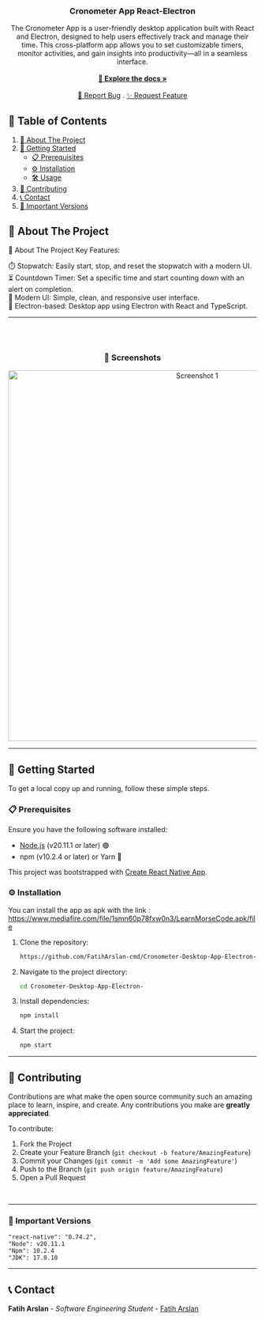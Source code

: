 <p align="center">
  <h3 align="center">Cronometer App React-Electron</h3>
  <p align="center">
The Cronometer App is a user-friendly desktop application built with React and Electron, designed to help users effectively track and manage their time. This cross-platform app allows you to set customizable timers, monitor activities, and gain insights into productivity—all in a seamless interface.
<br/><br/>
    <a href="https://github.com/FatihArslan-cmd/CashRegisterApp"><strong>🌟 Explore the docs »</strong></a>
    <br/><br/>
    <a href="https://github.com/FatihArslan-cmd/CashRegisterApp/issues">🐛 Report Bug</a>
    .
    <a href="https://github.com/FatihArslan-cmd/CashRegisterApp/issues">✨ Request Feature</a>
  </p>
</p>

## 📖 Table of Contents

1. [📘 About The Project](#about-the-project)
2. [🚀 Getting Started](#getting-started)
    - [📋 Prerequisites](#prerequisites)
    - [⚙️ Installation](#installation)
    - [🛠️ Usage](#usage)
3. [🤝 Contributing](#contributing)
4. [📞 Contact](#contact)
5. [📌 Important Versions](#important-versions)

## <a id="about-the-project"></a>📘 About The Project


<a id="about-the-project"></a>📘 About The Project
Key Features:<br/>

⏱️ Stopwatch: Easily start, stop, and reset the stopwatch with a modern UI.<br/>
⏳ Countdown Timer: Set a specific time and start counting down with an alert on completion.<br/>
🎨 Modern UI: Simple, clean, and responsive user interface.<br/>
🔄 Electron-based: Desktop app using Electron with React and TypeScript.<br/>
<hr>

<br/>
<br/>
<h3 align="center">📸 Screenshots</h3>
<p align="center"> 
<img src="https://github.com/user-attachments/assets/cf46ad49-f301-478f-981c-f93f4f034f35" width="750" alt="Screenshot 1"/>
<hr>


## <a id="getting-started"></a>🚀 Getting Started

To get a local copy up and running, follow these simple steps.

### <a id="prerequisites"></a>📋 Prerequisites

Ensure you have the following software installed:
- [Node.js](https://nodejs.org/) (v20.11.1 or later) 🟢
- npm (v10.2.4 or later) or Yarn 🧶

This project was bootstrapped with [Create React Native App](https://github.com/expo/create-react-native-app?tab=readme-ov-file).

### <a id="installation"></a>⚙️ Installation

You can install the app as apk with the link : https://www.mediafire.com/file/1smn60p78fxw0n3/LearnMorseCode.apk/file

1. Clone the repository:
    ```bash
    https://github.com/FatihArslan-cmd/Cronometer-Desktop-App-Electron-.git
    ```
2. Navigate to the project directory:
    ```bash
    cd Cronometer-Desktop-App-Electron-
    ```
3. Install dependencies:
    ```bash
    npm install
    ```
4. Start the project:
    ```bash
    npm start
    ```



<hr>


## <a id="contributing"></a>🤝 Contributing

Contributions are what make the open source community such an amazing place to learn, inspire, and create. Any contributions you make are **greatly appreciated**.

To contribute:

1. Fork the Project
2. Create your Feature Branch (`git checkout -b feature/AmazingFeature`)
3. Commit your Changes (`git commit -m 'Add some AmazingFeature'`)
4. Push to the Branch (`git push origin feature/AmazingFeature`)
5. Open a Pull Request
<br/>

<hr>


### <a id="important-versions"></a>📌 Important Versions
    "react-native": "0.74.2",
    "Node": v20.11.1
    "Npm": 10.2.4
    "JDK": 17.0.10
<hr>


## <a id="contact"></a>📞 Contact

**Fatih Arslan** - *Software Engineering Student* - [Fatih Arslan](https://github.com/FatihArslan-cmd)

